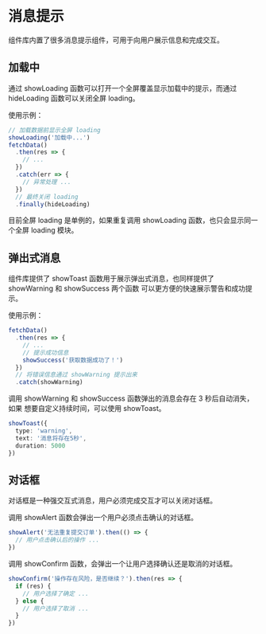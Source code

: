 # 消息提示

组件库内置了很多消息提示组件，可用于向用户展示信息和完成交互。

## 加载中

通过 showLoading 函数可以打开一个全屏覆盖显示加载中的提示，而通过 hideLoading 函数可以关闭全屏 loading。

使用示例：

```ts
// 加载数据前显示全屏 loading
showLoading('加载中...')
fetchData()
  .then(res => {
    // ...
  })
  .catch(err => {
    // 异常处理 ...
  })
  // 最终关闭 loading
  .finally(hideLoading)
```

目前全屏 loading 是单例的，如果重复调用 showLoading 函数，也只会显示同一个全屏 loading 模块。

## 弹出式消息

组件库提供了 showToast 函数用于展示弹出式消息，也同样提供了 showWarning 和 showSuccess 两个函数
可以更方便的快速展示警告和成功提示。

使用示例：

```ts
fetchData()
  .then(res => {
    // ...
    // 提示成功信息
    showSuccess('获取数据成功了！')
  })
  // 将错误信息通过 showWarning 提示出来
  .catch(showWarning)
```

调用 showWarning 和 showSuccess 函数弹出的消息会存在 3 秒后自动消失，如果
想要自定义持续时间，可以使用 showToast。

```ts
showToast({
  type: 'warning',
  text: '消息将存在5秒',
  duration: 5000
})
```

## 对话框

对话框是一种强交互式消息，用户必须完成交互才可以关闭对话框。

调用 showAlert 函数会弹出一个用户必须点击确认的对话框。

```ts
showAlert('无法重复提交订单').then(() => {
  // 用户点击确认后的操作 ...
})
```

调用 showConfirm 函数，会弹出一个让用户选择确认还是取消的对话框。

```ts
showConfirm('操作存在风险，是否继续？').then(res => {
  if (res) {
    // 用户选择了确定 ...
  } else {
    // 用户选择了取消 ...
  }
})
```

